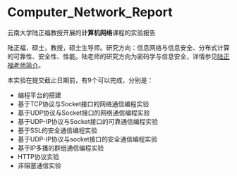 # Computer_Network_Report

云南大学陆正福教授开展的**计算机网络**课程的实验报告

陆正福，硕士，教授，硕士生导师。研究方向：信息网络与信息安全、分布式计算的可靠性、安全性、性能。陆老师的研究方向为密码学与信息安全，详情参见[陆正福老师简介](http://www.ms.ynu.edu.cn/info/1041/1064.htm)。

本实验在提交截止日期前，有9个可以完成，分别是：

- 编程平台的搭建
- 基于TCP协议与Socket接口的网络通信编程实验
- 基于UDP协议与Socket接口的网络通信编程实验
- 基于UDP-IP协议与Socket接口的可靠通信编程实验
- 基于SSL的安全通信编程实验
- 基于UDP-IP协议与socket接口的安全通信编程实验
- 基于IP多播的群组通信编程实验
- HTTP协议实验
- 非阻塞通信实验
